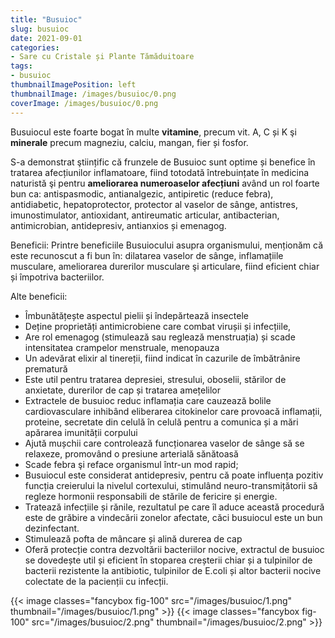 ```yaml
---
title: "Busuioc"
slug: busuioc
date: 2021-09-01
categories:
- Sare cu Cristale și Plante Tămăduitoare 
tags:
- busuioc
thumbnailImagePosition: left
thumbnailImage: /images/busuioc/0.png
coverImage: /images/busuioc/0.png
---
```

Busuiocul este foarte bogat în multe **vitamine**, precum vit. A, C și K şi **minerale** precum magneziu, calciu, mangan, fier și fosfor.
<!--more-->
S-a demonstrat ştiințific că frunzele de Busuioc sunt optime și benefice în tratarea afecțiunilor inflamatoare, fiind totodată întrebuințate în medicina naturistă şi pentru **ameliorarea numeroaselor afecțiuni** având un rol foarte bun ca: antispasmodic, antianalgezic, antipiretic (reduce febra), antidiabetic, hepatoprotector, protector al vaselor de sânge, antistres, imunostimulator, antioxidant, antireumatic articular, antibacterian, antimicrobian, antidepresiv, antianxios și emenagog.

Beneficii:
Printre beneficiile Busuiocului asupra organismului, menționăm că este recunoscut a fi bun în: dilatarea vaselor de sânge, inflamațiile musculare, ameliorarea durerilor musculare şi articulare, fiind eficient chiar și împotriva bacteriilor.

Alte beneficii:
- Îmbunătățește aspectul pielii și îndepărtează insectele
- Deține proprietăți antimicrobiene care combat virușii și infecțiile,
- Are rol emenagog (stimulează sau reglează menstruația) și scade intensitatea crampelor menstruale, menopauza
- Un adevărat elixir al tinereții, fiind indicat în cazurile de îmbătrânire prematură
- Este util pentru tratarea depresiei, stresului, oboselii, stărilor de anxietate, durerilor de cap și tratarea amețelilor
- Extractele de busuioc reduc inflamația care cauzează bolile cardiovasculare inhibând eliberarea citokinelor care provoacă inflamații, proteine, secretate din celulă în celulă pentru a comunica și a mări apărarea imunității corpului
- Ajută mușchii care controlează funcționarea vaselor de sânge să se relaxeze, promovând o presiune arterială sănătoasă
- Scade febra şi reface organismul  într-un mod rapid;
- Busuiocul este considerat antidepresiv, pentru că poate influența pozitiv funcția creierului la nivelul cortexului, stimulând neuro-transmițătorii să regleze hormonii responsabili de stările de fericire și energie.
- Tratează infecțiile și rănile, rezultatul pe care îl aduce această procedură este de grăbire a vindecării zonelor afectate, căci busuiocul este un bun dezinfectant.
- Stimulează pofta de mâncare și alină durerea de cap
- Oferă protecție contra dezvoltării bacteriilor nocive, extractul de busuioc se dovedește util și eficient în stoparea creșterii chiar și a tulpinilor de bacterii rezistente la antibiotic, tulpinilor de E.coli și altor bacterii nocive colectate de la pacienții cu infecții.

{{< image classes="fancybox fig-100" src="/images/busuioc/1.png" thumbnail="/images/busuioc/1.png" >}}
{{< image classes="fancybox fig-100" src="/images/busuioc/2.png" thumbnail="/images/busuioc/2.png" >}}

[comment]: <> ({{< image classes="fancybox nocaption fig-50" src="/images/busuioc/2.png" thumbnail="/images/busuioc/2.png" title="2" >}})

[comment]: <> (If you want to add your site to this showcase, click [here]&#40;https://github.com/kakawait/hugo-tranquilpeak-theme/issues/new?title=Add%20my%20blog%20into%20the%20showcase&body=Hey,%20add%20my%20blog%20into%20the%20showcase:&#41; and fill the following information:)
[comment]: <> (- public url)
[comment]: <> (- name &#40;optional&#41;)
[comment]: <> (- description &#40;optional&#41;)


[comment]: <> (## Eric Bouchut's blog)

[comment]: <> ([![Eric Bouchut's blog]&#40;http://i.imgur.com/zQmKIKNm.png&#41;]&#40;http://ericbouchut.com/&#41;)

[comment]: <> (## Robin Hu's blog)

[comment]: <> ([![Robin Hu's blog]&#40;https://i.imgur.com/7SujaMam.png&#41;]&#40;http://robinforest.net/&#41;)

[comment]: <> (## Zentechnista's blog)

[comment]: <> ([![Zentechnista's blog]&#40;https://i.imgur.com/7zN7WMMm.png&#41;]&#40;https://zentechnista.github.io/&#41;)

[comment]: <> (## Viajes Dendarii's blog)

[comment]: <> ([![Viajes Dendarii's blog]&#40;https://i.imgur.com/tdXK3kYm.png&#41;]&#40;https://dendarii.es&#41;)

[comment]: <> (## Wajahat Karim's blog)

[comment]: <> ([![Wajahat Karim's blog]&#40;https://i.imgur.com/9BPoJvdm.png&#41;]&#40;https://wajahatkarim.com/&#41;)

[comment]: <> (## Xiaoyun Yang's blog)

[comment]: <> ([![Xiaoyun Yang's blog]&#40;https://i.imgur.com/vVRSvhpm.png&#41;]&#40;http://xiaoyunyang.github.io/&#41;)

[comment]: <> (## Alfred E. Lin's blog)

[comment]: <> ([![Alfred E. Lin's blog]&#40;https://i.imgur.com/lHwsvIJm.png&#41;]&#40;http://alfredlin.com/&#41;)

[comment]: <> (## Philipp Gärtner's blog)

[comment]: <> ([![Philipp Gärtner's blog]&#40;https://i.imgur.com/Sx6oXnSm.png&#41;]&#40;https://philippgaertner.github.io/&#41;)

[comment]: <> (## Sagar Khatri's blog)

[comment]: <> ([![Sagar Khatri's blog]&#40;https://i.imgur.com/edZ3PO9m.png&#41;]&#40;https://www.ragasirtahk.tk/&#41;)

[comment]: <> (## Dr. Cruz Rincón's blog)

[comment]: <> ([![Dr. Cruz Rincón's blog]&#40;https://i.imgur.com/XazQAolm.png&#41;]&#40;https://www.cruzrincon.com.ve/&#41;)

[comment]: <> (## Björn Oettinghaus's blog)

[comment]: <> ([![Björn Oettinghaus's blog]&#40;https://i.imgur.com/8vSMWIam.png&#41;]&#40;https://www.datisticsblog.com/&#41;)

[comment]: <> (## Ivan Fadila Putra's blog)

[comment]: <> ([![Ivan Fadila Putra's blog]&#40;https://i.imgur.com/r7tJa2Lm.png&#41;]&#40;https://ffadilaputra.github.io/&#41;)

[comment]: <> (## 🎈 BALLOON | FU-SEN blog)

[comment]: <> ([![🎈 BALLOON | FU-SEN blog]&#40;https://i.imgur.com/7tDrORCm.png&#41;]&#40;https://balloon.asia/&#41;)

[comment]: <> (## Yue Hao's blog)

[comment]: <> ([![Yue Hao's blog]&#40;https://i.imgur.com/CDDrTr4m.png&#41;]&#40;https://yueyvettehao.netlify.com/&#41;)

[comment]: <> (## Adrian Riyadi's blog)

[comment]: <> ([![Adrian Riyadi's blog]&#40;https://i.imgur.com/s6yB9lFm.png&#41;]&#40;https://blog.adrian.id/&#41;)

[comment]: <> (## Vijay Mateti's blog)

[comment]: <> ([![Vijay Mateti's blog]&#40;https://i.imgur.com/8LMItYSm.png&#41;]&#40;https://vijaymateti.com/&#41;)

[comment]: <> (## Walid Benchaa's blog)

[comment]: <> ([![Walid Benchaa's blog]&#40;https://i.imgur.com/8yn9DaOm.png&#41;]&#40;https://rekkodo.gitlab.io/&#41;)

[comment]: <> (## Stella Wang's blog)

[comment]: <> ([![Stella Wang's blog]&#40;https://i.imgur.com/F0jVpsOm.png&#41;]&#40;https://hiwanglong.github.io/&#41;)

[comment]: <> (## Aditya Mangal's blog)

[comment]: <> ([![Aditya Mangal's blog]&#40;https://i.imgur.com/FKrnNGlm.png&#41;]&#40;https://www.adityamangal.com/&#41;)

[comment]: <> (## Agonyus's blog)

[comment]: <> ([![Agonyus's blog]&#40;https://i.imgur.com/P25TDrFm.png&#41;]&#40;https://agonyus.com/&#41;)

[comment]: <> (## Namshik Kim's blog)

[comment]: <> (> Data science blog)

[comment]: <> ([![Namshik Kim's blog]&#40;https://i.imgur.com/oQ8i7k7m.png&#41;]&#40;https://physhik.com/&#41;)

[comment]: <> (## Razvan Avramescu's blog)

[comment]: <> ([![Razvan Avramescu's blog]&#40;https://i.imgur.com/vyhMGDFm.png&#41;]&#40;https://www.avramescu.net/&#41;)
